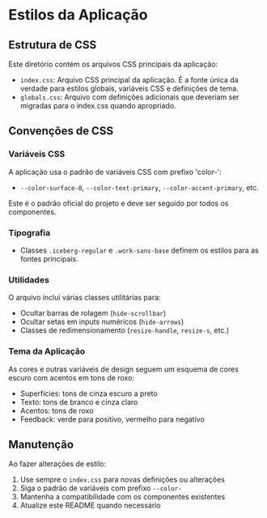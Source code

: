 # Estilos da Aplicação

## Estrutura de CSS

Este diretório contém os arquivos CSS principais da aplicação:

- `index.css`: Arquivo CSS principal da aplicação. É a fonte única da verdade para estilos globais, variáveis CSS e definições de tema.
- `globals.css`: Arquivo com definições adicionais que deveriam ser migradas para o index.css quando apropriado.

## Convenções de CSS

### Variáveis CSS

A aplicação usa o padrão de variáveis CSS com prefixo 'color-':

- `--color-surface-0`, `--color-text-primary`, `--color-accent-primary`, etc.

Este é o padrão oficial do projeto e deve ser seguido por todos os componentes.

### Tipografia

- Classes `.iceberg-regular` e `.work-sans-base` definem os estilos para as fontes principais.

### Utilidades

O arquivo inclui várias classes utilitárias para:

- Ocultar barras de rolagem (`hide-scrollbar`)
- Ocultar setas em inputs numéricos (`hide-arrows`)
- Classes de redimensionamento (`resize-handle`, `resize-s`, etc.)

### Tema da Aplicação

As cores e outras variáveis de design seguem um esquema de cores escuro com acentos em tons de roxo:

- Superfícies: tons de cinza escuro a preto
- Texto: tons de branco e cinza claro
- Acentos: tons de roxo
- Feedback: verde para positivo, vermelho para negativo

## Manutenção

Ao fazer alterações de estilo:

1. Use sempre o `index.css` para novas definições ou alterações
2. Siga o padrão de variáveis com prefixo `--color-`
3. Mantenha a compatibilidade com os componentes existentes
4. Atualize este README quando necessário
